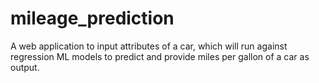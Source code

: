 # mileage_prediction
A web application to input attributes of a car, which will run against regression ML models to predict and provide miles per gallon of a car as output.
